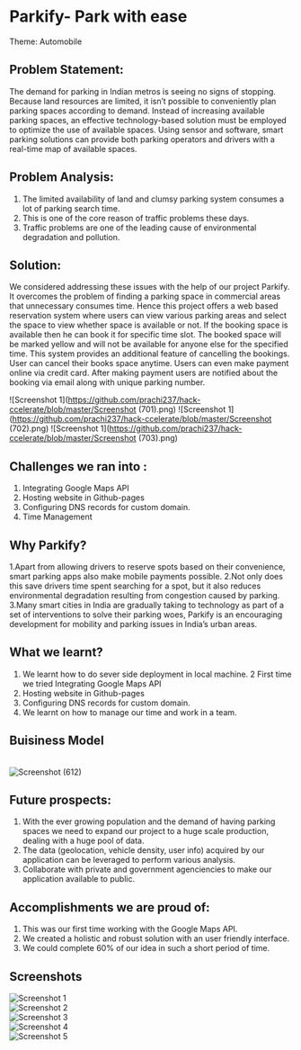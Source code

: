 
# Parkify- Park with ease

Theme: Automobile

## Problem Statement:
The demand for parking in Indian metros is seeing no signs of stopping. Because land resources are limited, it isn’t possible to conveniently plan parking spaces according to demand. Instead of increasing available parking spaces, an effective technology-based solution must be employed to optimize the use of available spaces. Using sensor and software, smart parking solutions can provide both parking operators and drivers with a real-time map of available spaces.

## Problem Analysis:
1. The limited availability of land and clumsy parking system consumes a lot of parking search time.
2. This is one of the core reason of traffic problems these days. 
3. Traffic problems are one of the leading cause of environmental degradation and pollution.

## Solution: 
We considered addressing these issues with the help of our project Parkify.
It overcomes the problem of finding a parking space in commercial areas that unnecessary consumes time. Hence this project offers a web based reservation system where users can view various parking areas and select the space to view whether space is available or not. If the booking space is available then he can book it for specific time slot. The booked space will be marked yellow and will not be available for anyone else for the specified time. This system provides an additional feature of cancelling the bookings. User can cancel their books space anytime. Users can even make payment online via credit card. After making payment users are notified about the booking via email along with unique parking number.

![Screenshot 1](https://github.com/prachi237/hack-ccelerate/blob/master/Screenshot (701).png)
![Screenshot 1](https://github.com/prachi237/hack-ccelerate/blob/master/Screenshot (702).png)
![Screenshot 1](https://github.com/prachi237/hack-ccelerate/blob/master/Screenshot (703).png)
## Challenges we ran into :
1. Integrating Google Maps API
2. Hosting website in Github-pages
3. Configuring DNS records for custom domain.
4. Time Management


## Why Parkify?
1.Apart from allowing drivers to reserve spots based on their convenience, smart parking apps also make mobile payments possible. 
2.Not only does this save drivers time spent searching for a spot, but it also reduces environmental degradation resulting from congestion caused by parking. 
3.Many smart cities in India are gradually taking to technology as part of a set of interventions to solve their parking woes, Parkify is an encouraging development for mobility and parking issues in India’s urban areas.

## What we learnt?
1. We learnt how to do sever side deployment in local machine. 
2  First time we tried Integrating Google Maps API
3. Hosting website in Github-pages 
4. Configuring DNS records for custom domain.
5. We learnt on how to manage our time and work in a team.

## Buisiness Model
<br>![Screenshot (612)](https://github.com/prachi237/hack-ccelerate/blob/master/Frame%204.png)  
## Future prospects:
1. With the ever growing population and the demand of having parking spaces we need to expand our project to a huge scale production, dealing with a huge pool of data.
2. The data (geolocation, vehicle density, user info) acquired by our application can be leveraged to perform various analysis.
3. Collaborate with private and government agenciencies to make our application available to public.


## Accomplishments we are proud of:
1. This was our first time working with the Google Maps API.
2. We created a holistic and robust solution with an user friendly interface.
3. We could complete 60% of our idea in such a short period of time.

## Screenshots


![Screenshot 1](https://github.com/prachi237/hack-ccelerate/blob/master/1.jpeg)<br>
![Screenshot 2](https://github.com/prachi237/hack-ccelerate/blob/master/2.jpeg)<br>
![Screenshot 3](https://github.com/prachi237/hack-ccelerate/blob/master/3.jpeg)<br>
![Screenshot 4](https://github.com/prachi237/hack-ccelerate/blob/master/4.jpeg)<br>
![Screenshot 5](https://github.com/prachi237/hack-ccelerate/blob/master/5.jpeg)<br>

